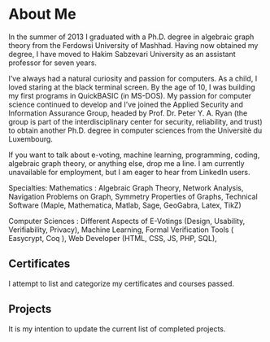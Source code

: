 # About Me

In the summer of 2013 I graduated with a Ph.D. degree in algebraic graph theory from the Ferdowsi University of Mashhad. Having now obtained my degree, I have moved to Hakim Sabzevari University as an assistant professor for seven years.

I’ve always had a natural curiosity and passion for computers. As a child, I loved staring at the black terminal screen. By the age of 10, I was building my first programs in QuickBASIC (in MS-DOS). My passion for computer science continued to develop and I’ve joined the Applied Security and Information Assurance Group, headed by Prof. Dr. Peter Y. A. Ryan (the group is part of the interdisciplinary center for security, reliability, and trust) to obtain another Ph.D. degree in computer sciences from the Universitè du Luxembourg.

If you want to talk about e-voting, machine learning, programming, coding, algebraic graph theory, or anything else, drop me a line. I am currently unavailable for employment, but I am eager to hear from LinkedIn users.

Specialties: 
Mathematics : Algebraic Graph Theory, Network Analysis, Navigation Problems on Graph, Symmetry Properties of Graphs, Technical Software (Maple, Mathematica, Matlab, Sage, GeoGabra, Latex, TikZ)


Computer Sciences : Different Aspects of E-Votings (Design, Usability, Verifiability, Privacy), Machine Learning, Formal Verification Tools ( Easycrypt, Coq ), Web Developer (HTML, CSS, JS, PHP, SQL),

## Certificates

I attempt to list and categorize my certificates and courses passed.


## Projects

It is my intention to update the current list of completed projects. 
